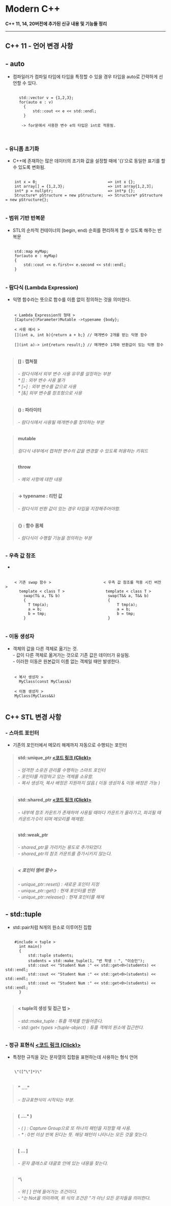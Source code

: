 **Modern C++**
=======
**C++ 11, 14, 20버전에 추가된 신규 내용 및 기능들 정리**
* * *



**C++ 11 - 언어 변경 사항**
-----
## **- auto**  
  - 컴파일러가 컴파일 타임에 타입을 특정할 수 있을 경우 타입을 auto로 간략하게 선언할 수 있다.
  <pre>
    <code>
      std::vector<int> v = {1,2,3};
      for(auto e : v)
        {
            std::cout << e << std::endl;
        }

       -> for문에서 사용한 변수 e의 타입은 int로 적용됨.
    </code>
  </pre>

### **- 유니폼 초기화**
  - C++에 존재하는 많은 데이터의 초기화 값을 설정할 때에 '{}'으로 동일한 표기를 할 수 있도록 변화됨.
<pre>
  <code>
    int x = 0;                               => int x {};
    int array[] = {1,2,3};                   => int array{1,2,3];
    int* p = nullptr;                        => int*p {};
    Structure* pStructure = new pStructure;  => Structure* pStructure = new pStructure{};
  </code>
</pre>

### **- 범위 기반 반복문**
  - STL의 순차적 컨테이너의 [begin, end) 순회를 편리하게 할 수 있도록 해주는 반복문
<pre>
  <code>
    std::map myMap;
    for(auto e : myMap)
    {
        std::cout << e.first<< e.second << std::endl;
    }
  </code>
</pre>

### **- 람다식 (Lambda Expression)**
- 익명 함수라는 뜻으로 함수를 이름 없이 정의하는 것을 의미한다.

<pre>
  <code>
    < Lambda Expression의 형태 >
    [Capture](Parameter)Mutable ->typename {body};

    < 사용 예시 >  
    [](int a, int b){return a + b;} // 매개변수 2개를 받는 익명 함수
    
    [](int a)-> int{return result;} // 매개변수 1개와 반환값이 있는 익명 함수
  </code>
</pre>
 > #### [] : 캡쳐절
 > ###### - 람다식에서 외부 변수 사용 유무를 설정하는 부분</br> * [] : 외부 변수 사용 불가 </br> * [=] : 외부 변수를 값으로 사용 </br> * [&] 외부 변수를 참조형으로 사용 

 > #### () : 파라미터
 > ###### - 람다식에서 사용될 매개변수를 정의하는 부분

 > #### mutable
 > ###### 람다식 내부에서 캡쳐한 변수의 값을 변경할 수 있도록 허용하는 키워드

 > #### throw
 > ###### - 예외 사항에 대한 내용

 > #### -> typename : 리턴 값
 > ###### - 람다식의 반환 값이 있는 경우 타입을 지정해주어야함.

 > #### {} : 함수 몸체
 > ###### - 람다식이 수행할 기능을 정의하는 부분

### **- 우측 값 참조**
- 
<pre>
  <code>
    < 기존 swap 함수 >                       < 우측 값 참조를 적용 시킨 버전 ></우측>
      template < class T >                  template < class T >
        swap(T& a, T& b)                     swap(T&& a, T&& b)
        {                                    {
          T tmp(a);                              T tmp(a);
          a = b;                                 a = b;
          b = tmp;                               b = tmp;
        }                                    }
  </code>
</pre>
### **- 이동 생성자**
  - 객체의 값을 다른 객체로 옮기는 것.</br> - 값이 다른 객체로 옮겨가는 것으로 기존 값은 데이터가 유실됨.</br> - 이러한 이동은 원본값이 이름 없는 객체일 때만 발생한다.
<pre>
  <code>
    < 복사 생성자 >
      MyClass(const MyClass&)
    
    < 이동 생성자 >
    MyClass(MyClass&&)
  </code>
</pre>

**C++ STL 변경 사항**
------

### **- 스마트 포인터**
- 기존의 포인터에서 메모리 해제까지 자동으로 수행되는 포인터
> #### std::unique_ptr    [<코드 링크 (Click)>](https://github.com/tbvjchvkfl/Studing-C_plus_plus/blob/main/Mordern%20C%2B%2B/%EC%8A%A4%EB%A7%88%ED%8A%B8%20%ED%8F%AC%EC%9D%B8%ED%84%B0.cpp)
> ###### - 엄격한 소유권 관리를 수행하는 스마트 포인터</br> - 포인터를 저장하고 있는 객체를 소유함.</br> - 복사 생성자, 복사 배정은 지원하지 않음.( 이동 생성자 & 이동 배정은 가능 )


> #### std::shared_ptr [<코드 링크 (Click)>](https://github.com/tbvjchvkfl/Studing-C_plus_plus/blob/main/Mordern%20C%2B%2B/%EC%8A%A4%EB%A7%88%ED%8A%B8%20%ED%8F%AC%EC%9D%B8%ED%84%B0.cpp)
> ###### - 내부에 참조 카운트가 존재하여 사용될 때마다 카운트가 올라가고, 파괴될 때 카운트가 0이 되며 메모리를 해제함.

>#### std::weak_ptr
>###### - shared_ptr을 가리키는 용도로 추가되었다.</br> - shared_ptr의 참조 카운트를 증가시키지 않는다.

> ##### < 포인터 멤버 함수 >
> ###### - unique_ptr::reset()     : 새로운 포인터 지정</br> - unique_ptr::get()       : 현재 포인터를 반환</br> - unique_ptr::release()   : 현재 포인터를 해제

## **- std::tuple**
- std::pair처럼 N개의 원소로 이루어진 집합
<pre>
  <code>
    #include < tuple >
      int main()
      {
          std::tuple<int, std::string, std::string> students;
          students = std::make_tuple(1, "번 학생 : ", "이승민");
          std::cout << "Student Num :" << std::get<0>(students) << std::endl;
          std::cout << "Student Num :" << std::get<0>(students) << std::endl;
          std::cout << "Student Num :" << std::get<0>(students) << std::endl;
      }
  </code>
</pre>
> #### < tuple의 생성 및 접근 법 >
> ###### - std::make_tuple : 튜플 객체를 만들어준다.</br>- std::get< types >(tuple-object) : 튜플 객체의 원소에 접근한다.

### **- 정규 표현식** [<코드 링크 (Click)>](https://github.com/tbvjchvkfl/Studing-C_plus_plus/blob/main/Mordern%20C%2B%2B/%EC%A0%95%EA%B7%9C%20%ED%91%9C%ED%98%84%EC%8B%9D.cpp)
- 특정한 규칙을 갖는 문자열의 집합을 표현하는데 사용하는 형식 언어
<pre>
  <code>
    \"([^\"]*)\"
  </code>
</pre>
> #### \" ....\"
> ###### - 정규표현식이 시작되는 부분.

> #### ( ....* )
> ###### - (  ) : Capture Group으로 또 하나의 패턴을 지정할 때 사용. </br> - * : 0번 이상 반복 된다는 뜻. 해당 패턴이 나타나는 모든 것을 찾는다.

> #### [ ... ]
> ###### - 문자 클래스로 대괄호 안에 있는 내용을 찾는다.

> #### ^\
> ###### - 위 [   ] 안에 들어가는 조건이다.</br> - ^는 Not을 의미하며, 위 식의 조건은 "가 아닌 모든 문자들을 의미한다.

